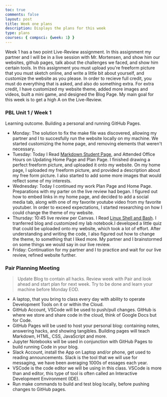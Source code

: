 ```yaml
---
toc: true
comments: false
layout: post
title: Week one plans
description: Displays the plans for this week
type: plans
courses: { compsci: {week: 1} }
---
```


Week 1 has a two point Live-Review assignment. In this assignment my partner and I will be in a live session with Mr. Mortensen, and show him our websites, github pages, talk about the challenges we faced, and show him certain tools. In this assignment you must upload you're freeform picture that you must sketch online, and write a little bit about yourself, and customize the website as you please. In order to recieve full credit, you must do everything that is asked, and also do something extra. For extra credit, I have customized my website theme, added more images and videos, built a mini game, and designed the Blog Page. My main goal for this week is to get a high A on the Live-Review.

### PBL Unit 1 / Week 1
Learning outcome. Building a personal and running GitHub Pages.
- Monday: The solution to fix the make file was discovered, allowing my partner and I to succesfully run the website locally on my machine. We started customizing the home page, and removing elements that weren't necessary.
- Tuesday: Today I Read [Markdown Student Page](https://nighthawkcoders.github.io/teacher//c4.3/c5.0/2023/08/17/markdown-html_fragments.html), and Attended Office Hours on Updating Home Page and Plan Page. I finished drawing a perfect freeform picture, and uploaded it onto my website. On my home page, I uploaded my freeform picture, and provided a description about my free form picture. I also started to add some more images that would reflect some of my interests.
- Wednesday: Today I continued my work Plan Page and Home Page.  Preparations with my parter on the live review had began. I figured out how to embed links in my home page, and decided to add a social media tab, along with one of my favorite youtube video from my favorite youtuber. In order to exceed expectations, I started researching on how I could change the theme of my website.
- Thursday: 10:45 live review per Canvas. I Read [Linux Shell and Bash](https://nighthawkcoders.github.io/teacher//5.a/c4.1/2023/08/16/linux_shell_IPYNB_2_.html). I tranferred blog and customized my lab notebook.I developed a little quiz that could be uploaded onto my website, which took a lot of effort. After understanding and writing the code, I also figured out how to change the theme, to something that I liked more. My partner and I brainstormed on some things we would say in our live review.
- Friday: Continuation for my partner and I to practice and wait for our live review, refined website further.


### Pair Planning Meeting
> Update Blog to contain all hacks.  Review week with Pair and look ahead and start plan for next week.  Try to be done and learn your machine before Monday EOD.
- A laptop, that you bring to class every day with ability to operate Development Tools on it or within the Cloud.
- GitHub Account, VSCode will be used to push/pull changes. GitHub is where we store and share code in the cloud, think of Google Docs but for Code.
- GitHub Pages will be used to host your personal blog: containing notes, answering hacks, and showing tangibles.  Building pages will teach Markdown, HTML, CSS, JavaScript and more.
- Jupyter Notebooks will be used in conjunction with GitHub Pages to build running Code in your blog.
- Slack Account, install the App on Laptop and/or phone, get used to reading announcements. Slack is the tool that we will use for messaging, we have been averaging 1000s of essages each year.
- VSCode is the code editor we will be using in this class.  VSCode is more than and editor, this type of tool is often called an Interactive Development Environment (IDE). 
- Run make commands to build and test blog locally, before pushing changes to GitHub pages.
